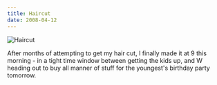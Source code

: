 ```yaml
---
title: Haircut
date: 2008-04-12
---
```


![Haircut](https://source.unsplash.com/7QCBakMyDCE/1600x900)

After months of attempting to get my hair cut, I finally made it at 9 this morning - in a tight time window between getting the kids up, and W heading out to buy all manner of stuff for the youngest's birthday party tomorrow.